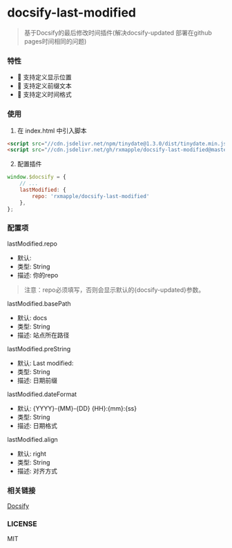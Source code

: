 # docsify-last-modified

> 基于Docsify的最后修改时间插件(解决docsify-updated 部署在github pages时间相同的问题)

### 特性
- 🎉 支持定义显示位置
- 🎉 支持定义前缀文本
- 🎉 支持定义时间格式


### 使用
1. 在 index.html 中引入脚本
```html
<script src="//cdn.jsdelivr.net/npm/tinydate@1.3.0/dist/tinydate.min.js"></script>
<script src="//cdn.jsdelivr.net/gh/rxmapple/docsify-last-modified@master/src/docsify-last-modified.js"></script>

```

2. 配置插件
```js
window.$docsify = {
    // ...
    lastModified: {
        repo: 'rxmapple/docsify-last-modified'
    },
};
```


### 配置项
lastModified.repo
* 默认: 
* 类型: String
* 描述: 你的repo
> 注意：repo必须填写，否则会显示默认的{docsify-updated}参数。

lastModified.basePath
* 默认: docs
* 类型: String
* 描述: 站点所在路径

lastModified.preString
* 默认: Last modified:
* 类型: String
* 描述: 日期前缀

lastModified.dateFormat
* 默认: {YYYY}-{MM}-{DD} {HH}:{mm}:{ss}
* 类型: String
* 描述: 日期格式

lastModified.align
* 默认: right
* 类型: String
* 描述: 对齐方式


### 相关链接
[Docsify](https://github.com/docsifyjs/docsify/)


### LICENSE
MIT
